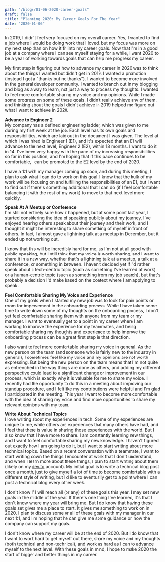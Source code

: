 ```yaml
---
path: "/blogs/01-06-2020-career-goals"
draft: false 
title: "Planning 2020: My Career Goals For The Year"
date: "2020-01-06"
---
```


In 2019, I didn't feel very focused on my overall career. Yes, I wanted to find a job where I would be doing work that I loved, but my focus was more on my next step than on how it fit into my career goals. Now that I'm in a good job at a company where I can see myself staying for a while, I want 2020 to be a year of working towards goals that can help me progress my career.

My first step in figuring out how to advance my career in 2020 was to think about the things I wanted but didn't get in 2019. I wanted a promotion (instead I got a "thanks but no thanks"). I wanted to become more involved in the general developer community. I wanted to branch out in my blogging and blog as a way to learn, not just a way to process my thoughts. I wanted to feel more comfortable sharing my voice and my opinions. While I made some progress on some of these goals, I didn't really achieve any of them, and thinking about the goals I didn't achieve in 2019 helped me figure out what I want to achieve in 2020.

**Advance to Engineer 2**  
My company has a defined engineering ladder, which was given to me during my first week at the job. Each level has its own goals and responsibilities, which are laid out in the document I was given. The level at which I was hired is Engineer 1 (E1), and it's expected that an E1 will advance to the next level, Engineer 2 (E2), within 18 months. I want to do it in 14. I've been very happy with the pace of my increasing responsibilities so far in this position, and I'm hoping that if this pace continues to be comfortable, I can be promoted to the E2 level by the end of 2020.

I have a 1:1 with my manager coming up soon, and during this meeting, I plan to ask what I can do to work on this goal. I know that the bulk of my work will be focusing on and fulfilling the responsibilities of an E1, but I want to find out if there's something additional that I can do (if I feel comfortable balancing it with the rest of my work) to move to that next level more quickly.

**Speak At A Meetup or Conference**  
I'm still not entirely sure how it happened, but at some point last year, I started considering the idea of speaking publicly about my journey. I've enjoyed hearing others speak about their journey and their work, and I thought it might be interesting to share something of myself in front of others.  In fact, I almost gave a lightning talk at a meetup in December, but it ended up not working out. 

I know that this will be incredibly hard for me, as I'm not at all good with public speaking, but I still think that my voice is worth sharing, and I want to share it in a new way, whether that's a lightning talk at a meetup, a talk at a conference, or something in between. I haven't decided yet if I'd rather speak about a tech-centric topic (such as something I've learned at work) or a human-centric topic (such as something from my job search), but that's probably a decision I'd make based on the context where I am applying to speak.

**Feel Comfortable Sharing My Voice and Experience**  
One of my goals when I started my new job was to look for pain points or room for improvement in the onboarding process. While I have taken some time to write down some of my thoughts on the onboarding process, I don't yet feel comfortable sharing them with anyone from my team or my manager. I want to eventually get to a point in my career where I am working to improve the experience for my teammates, and being comfortable sharing my thoughts and experience to help improve the onboarding process can be a great first step in that direction.

I also want to feel more comfortable sharing my voice in general. As the new person on the team (and someone who is fairly new to the industry in general), I sometimes feel like my voice and my opinions are not worth expressing. But being the new person on the team means that I'm not quite as entrenched in the way things are done as others, and adding my different perspective could lead to a significant change or improvement in our process, which is exactly why it is valuable for me to share my voice. I recently had the opportunity to do this in a meeting about improving our standup procedure, and I felt like my contributions were helpful and I'm glad I participated in the meeting. This year I want to become more comfortable with the idea of sharing my voice and find more opportunities to share my relevant opinions with my team.

**Write About Technical Topics**  
I love writing about my experiences in tech. Some of my experiences are unique to me, while others are experiences that many others have had, and I feel that there is value in sharing those experiences with the world. But I also know that I have more to share. I am constantly learning new things, and I want to feel comfortable sharing my new knowledge. I haven't figured out exactly how I am going to do it, but I want to start writing about more technical topics. Based on a recent conversation with a teammate, I want to start writing down the things I encounter at work that I don't understand, and when I learn more about these things, I plan to start writing about them (likely on my [dev.to](https://dev.to/sarahscode) account). My initial goal is to write a technical blog post once a month, just to give myself a lot of time to become comfortable with a different style of writing, but I'd like to eventually get to a point where I can post a technical blog every other week.

I don't know if I will reach all (or any) of these goals this year. I may set new goals in the middle of the year. If there's one thing I've learned, it's that I don't know where my year will bring me. But I do know that having these goals set gives me a place to start. It gives me something to work on in 2020. I plan to discuss some or all of these goals with my manager in our next 1:1, and I'm hoping that he can give me some guidance on how the company can support my goals.

I don't know where my career will be at the end of 2020. But I do know that I want to work hard to get myself out there, share my voice and my thoughts (both technical and non-technical), and work as hard as I can to advance myself to the next level. With these goals in mind, I hope to make 2020 the start of bigger and better things in my career.